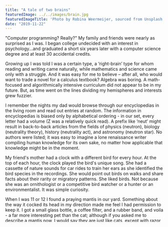 ```yaml
---
title: "A tale of two brains"
featuredImage: ../../images/brain.jpg
featuredImageTitle: 'Photo by Robina Weermeijer, sourced from Unsplash'
date: "2019-11-22"
---
```


"Computer programming? Really?" My family and friends were nearly as surprised as I was. I began college undecided with an interest in psychology...and graduated a short six years later with a computer science degree and at least 30 accidental credits.

Growing up I was told I was a certain type, a ‘right-brain’ type for whom reading and writing came naturally, while mathematics and science came only with a struggle. And it was easy for me to believe – after all, who would want to trade a novel for a calculus textbook? Algebra was boring. A math-focused and algorithmically intensive curriculum did not appear to be in my future. But, as time went on the lines dividing my hemispheres and interests grew fuzzier.

I remember the nights my dad would browse through our encyclopedias in the living room and read out entries at random. The information in encyclopedias is biased only by alphabetical ordering - in our set, every letter had a volume (Z was a relatively quick read). A prefix like ‘neut’ might result in back-to-back articles from the fields of physics (neutron), biology (neutrality theory), history (neutrality act), and astronomy (neutron star). No authors were listed; it was easy to imagine a lone renaissance writer compiling human knowledge for its own sake, no matter how applicable that knowledge might be in the moment.

My friend's mother had a clock with a different bird for every hour. At the top of each hour, the clock played the bird's unique song. She had a cassette of nature sounds for car rides to train her ears as she identified the bird species in the recordings. She would point out birds on walks and share facts about their rarity or migratory patterns. She liked birds. Not because she was an ornithologist or a competitive bird watcher or a hunter or an environmentalist. It was simple curiosity.

When I was 11 or 12 I found a praying mantis in our yard. Something about the way it cocked its head in my direction made me feel I had permission to keep it. I got a small glass bottle, a coffee filter, and a rubber band, and voila - a far more interesting pet than the cat; although if you asked me to describe a mantis now, I would say they are just like cats, except with razor blades on their arms.

I quickly discovered I had no idea how to take care of a mantis and it died within a few days. But my curiosity was piqued and I turned to the internet to see if I was alone. Enter https://mantidforum.net/, an online forum dedicated to the raising and breeding of exotic mantid species. With the help of some devoted hobbyists and birthday money, along with concerned looks from my parents, a shipment of Rhombodera Basalis (Giant Shield Mantis) was on its way.

I soon found it necessary to adopt a slew of unrelated food sources to accommodate the life stages and relative sizes of the praying mantis. Eventually, I shared my tiny room with mealworms, blue bottle flies, crickets, and cockroaches. I raised my first mantids to adulthood and began to raise several species at once, to attempt breeding (a risky endeavor if you know the mantis mating rituals), and to share my success online with my fellow hobbyists.

By the time I started college I had given up mantis rearing, though it provided excellent conversation-starting material. "I didn't know people did that. Why?" I had no idea - it didn't matter. There was a freedom in knowing it was okay to pursue whatever I was interested in, regardless of who else was. Call it impractical curiosity. At the same time, I felt an immense pressure to find something practical to do with my life.

I wanted to do something that would help people in a way I could relate to. Psychology seemed the most direct way to do that, but I was quickly disenchanted with my first course. The idea of publishing experiments that might make an impact sometime far in the future didn't interest me. And the amount of schooling required for clinical psychology was enough on its own to convince me to look elsewhere.

I took my first computer science course not long after and with some trepidation. My imagination was full of negative programmer stereotypes - basement-dwelling, anti-social, overweight, condescending, etc. Personality tests I took to see what career might fit me best all pointed to counseling or teaching or writing. An old voice began hinting I wasn't cut out for this kind of work, that I should stick to my hemisphere and my strengths.

The first few weeks of the course pleasantly surprised me. While coding was difficult and often unintuitive, it required creativity - a solution could be arrived at in many ways, some better than others. In addition, it was rewarding to see the fruits of my labor as programs I could run that did useful things. My mind raced with possibilities; there were so many things to build and my time and knowledge were the only limitations. For the most part my classmates were not very different from me and I could easily picture myself working alongside them.

I now have several years of professional experience as a software developer and continue to enjoy building useful things. And I doubt I would be in this field if I hadn't been open to adopting new conceptions (and new pets). It was the love of sharing knowledge and an openness to new interests that brought me to this profession.

This site was going to be a portfolio, a place for me to display my best work, a resume hoster. As I looked at other portfolio sites for inspiration I was struck by how polished they were...and how many felt sterile, like they existed to showcase and not to share. I want this site to be more than a portfolio. I hope it will creatively share some of my interests. And maybe help further blurs the lines between the brain. 